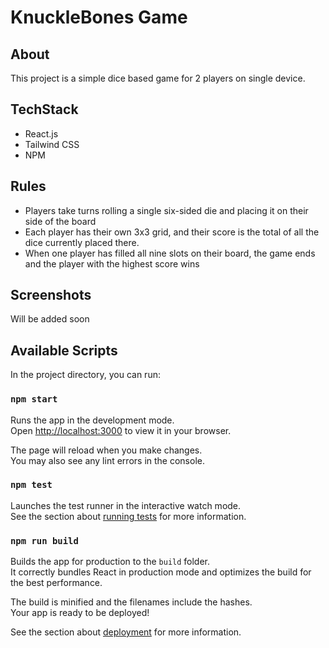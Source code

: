 # KnuckleBones Game

## About

This project is a simple dice based game for 2 players on single device.

## TechStack

 * React.js
 * Tailwind CSS
 * NPM

## Rules

 * Players take turns rolling a single six-sided die and placing it on their side of the board
 * Each player has their own 3x3 grid, and their score is the total of all the dice currently placed there.
 * When one player has filled all nine slots on their board, the game ends and the player with the highest score wins

## Screenshots

 Will be added soon

## Available Scripts

In the project directory, you can run:

### `npm start`

Runs the app in the development mode.\
Open [http://localhost:3000](http://localhost:3000) to view it in your browser.

The page will reload when you make changes.\
You may also see any lint errors in the console.

### `npm test`

Launches the test runner in the interactive watch mode.\
See the section about [running tests](https://facebook.github.io/create-react-app/docs/running-tests) for more information.

### `npm run build`

Builds the app for production to the `build` folder.\
It correctly bundles React in production mode and optimizes the build for the best performance.

The build is minified and the filenames include the hashes.\
Your app is ready to be deployed!

See the section about [deployment](https://facebook.github.io/create-react-app/docs/deployment) for more information.
